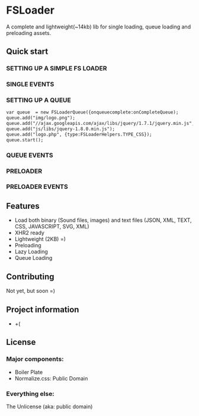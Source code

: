 # FSLoader

 A complete and lightweight(~14kb) lib for single loading, queue loading and preloading assets.

## Quick start

### SETTING UP A SIMPLE FS LOADER

### SINGLE EVENTS

### SETTING UP A QUEUE

```html
var queue  = new FSLoaderQueue({onqueuecomplete:onCompleteQueue);
queue.add("img/logo.png");
queue.add("//ajax.googleapis.com/ajax/libs/jquery/1.7.1/jquery.min.js", {id:"jquery-external",oncomplete:onCompletejQuery});
queue.add("js/libs/jquery-1.8.0.min.js");
queue.add("logo.php", {type:FSLoaderHelpers.TYPE_CSS});
queue.start();
```


### QUEUE EVENTS

### PRELOADER

### PRELOADER EVENTS

## Features

* Load both binary (Sound files, images) and text files (JSON, XML, TEXT, CSS, JAVASCRIPT, SVG, XML)
* XHR2 ready
* Lightweight (2KB) =)
* Preloading
* Lazy Loading
* Queue Loading

## Contributing

Not yet, but soon =)


## Project information

* +(

## License

### Major components:

* Boiler Plate
* Normalize.css: Public Domain

### Everything else:

The Unlicense (aka: public domain)
